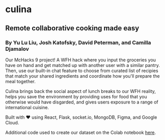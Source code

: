 # culina

## Remote collaborative cooking made easy

### By Yu Lu Liu, Josh Katofsky, David Peterman, and Camilla Djamalov

Our McHacks 9 project! A WFH hack where you input the groceries you have on hand and get matched up with another user with a similar pantry. Then, use our built-in chat feature to choose from curated list of recipies that match your shared ingredients and coordinate how you'll prepare the meal together.

Culina brings back the social aspect of lunch breaks to our WFH reality, helps you save the environment by providing uses for food that you otherwise would have disgarded, and gives users exposure to a range of international cuisine.

Built with ❤️ using React, Flask, socket.io, MongoDB, Figma, and Google Cloud.

Additional code used to create our dataset on the Colab notebook [here](https://colab.research.google.com/drive/1w0lPeLTUeZnKtKVGYogjtGY9raeUcJUo?usp=sharing).

<!-- More about the project on the [DevPost submission](TODO). -->
